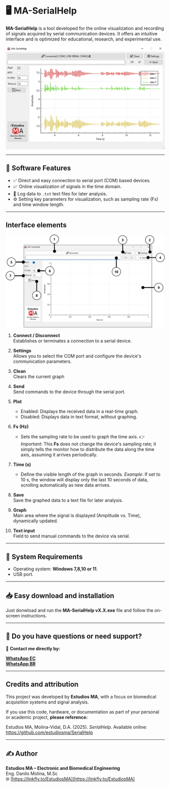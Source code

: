 # 🖥️ MA-SerialHelp

**MA-SerialHelp** is a tool developed for the online visualization and recording of signals acquired by serial communication devices. It offers an intuitive interface and is optimized for educational, research, and experimental use.

![Interfaz MA-SerialHelp](img/Product.png)

---

## 🚀 Software Features

- ✅ Direct and easy connection to serial port (COM) based devices.
- 📈 Online visualization of signals in the time domain.
- 💾 Log data to `.txt` text files for later analysis.
- ⚙️ Setting key parameters for visualization, such as sampling rate (Fs) and time window length.

---

## Interface elements

![Interfaz MA-SerialHelp](img/System.png)

1. **Connect / Disconnect**  
   Establishes or terminates a connection to a serial device.

2. **Settings**  
   Allows you to select the COM port and configure the device's communication parameters.

3. **Clean**  
   Clears the current graph

4. **Send**  
   Send commands to the device through the serial port.

5. **Plot**  
   - Enabled: Displays the received data in a real-time graph.
   - Disabled: Displays data in text format, without graphing.

6. **Fs (Hz)**  
   - Sets the sampling rate to be used to graph the time axis.
   👉 *Important*: This **Fs** does not change the device's sampling rate; it simply tells the monitor how to distribute the data along the time axis, assuming it arrives periodically.

7. **Time (s)**  
   - Define the visible length of the graph in seconds.
   *Example*: If set to 10 s, the window will display only the last 10 seconds of data, scrolling automatically as new data arrives.

8. **Save**  
   Save the graphed data to a text file for later analysis.

9. **Graph**  
   Main area where the signal is displayed (Amplitude vs. Time), dynamically updated.

10. **Text input**  
   Field to send manual commands to the device via serial.

---

## 📌 System Requirements

- Operating system: **Windows 7,8,10 or 11**.
- USB port.

---

## 📥 Easy download and installation

Just donwload and run the **MA-SerialHelp vX.X.exe** file and follow the on-screen instructions.

---

## 📣 Do you have questions or need support?

📲 **Contact me directly by:**  

[**WhatsApp EC**](https://wa.me/593979287659?text=Hello%21+I+wish+to+purchase+the+device+%2AAccelHelp)  
[**WhatsApp BR**](https://wa.me/5521998957829?text=Hello%21+I+wish+to+purchase+the+device+%2AAccelHelp)

---

## Credits and attribution

This project was developed by **Estudios MA**, with a focus on biomedical acquisition systems and signal analysis.

If you use this code, hardware, or documentation as part of your personal or academic project, **please reference:**

Estudios MA, Molina-Vidal, D.A. (2025). *SerialHelp*. Available online: https://github.com/estudiosma/SerialHelp

---

## ✍️ Author

**Estudios MA – Electronic and Biomedical Engineering**  
Eng. Danilo Molina, M.Sc  
🌐 [https://linkfly.to/EstudiosMA](https://linkfly.to/EstudiosMA)